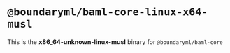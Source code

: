 # `@boundaryml/baml-core-linux-x64-musl`

This is the **x86_64-unknown-linux-musl** binary for `@boundaryml/baml-core`
